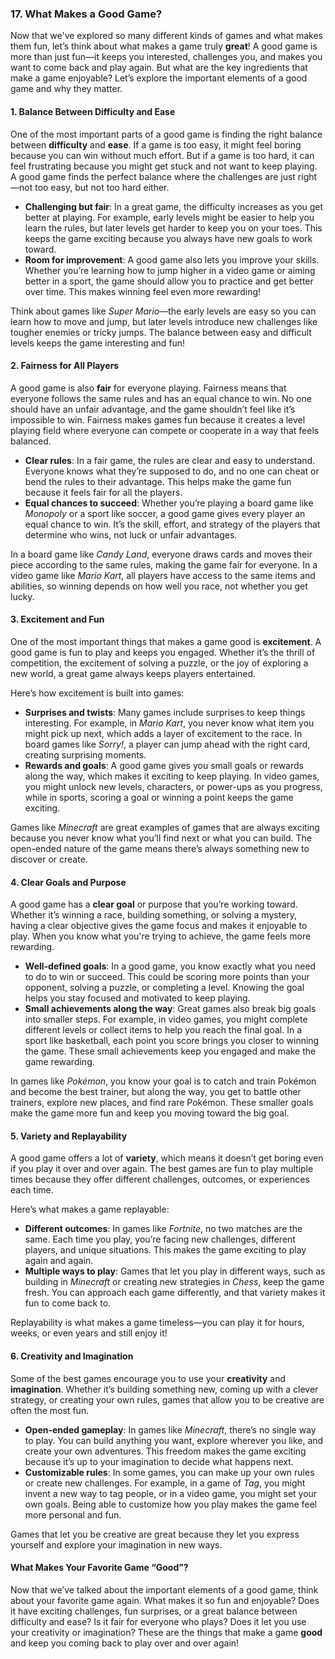 ### 17. **What Makes a Good Game?**

Now that we've explored so many different kinds of games and what makes them fun, let’s think about what makes a game truly **great**! A good game is more than just fun—it keeps you interested, challenges you, and makes you want to come back and play again. But what are the key ingredients that make a game enjoyable? Let’s explore the important elements of a good game and why they matter.

#### 1. Balance Between Difficulty and Ease
One of the most important parts of a good game is finding the right balance between **difficulty** and **ease**. If a game is too easy, it might feel boring because you can win without much effort. But if a game is too hard, it can feel frustrating because you might get stuck and not want to keep playing. A good game finds the perfect balance where the challenges are just right—not too easy, but not too hard either.

- **Challenging but fair**: In a great game, the difficulty increases as you get better at playing. For example, early levels might be easier to help you learn the rules, but later levels get harder to keep you on your toes. This keeps the game exciting because you always have new goals to work toward.
- **Room for improvement**: A good game also lets you improve your skills. Whether you’re learning how to jump higher in a video game or aiming better in a sport, the game should allow you to practice and get better over time. This makes winning feel even more rewarding!

Think about games like *Super Mario*—the early levels are easy so you can learn how to move and jump, but later levels introduce new challenges like tougher enemies or tricky jumps. The balance between easy and difficult levels keeps the game interesting and fun!

#### 2. Fairness for All Players
A good game is also **fair** for everyone playing. Fairness means that everyone follows the same rules and has an equal chance to win. No one should have an unfair advantage, and the game shouldn’t feel like it’s impossible to win. Fairness makes games fun because it creates a level playing field where everyone can compete or cooperate in a way that feels balanced.

- **Clear rules**: In a fair game, the rules are clear and easy to understand. Everyone knows what they’re supposed to do, and no one can cheat or bend the rules to their advantage. This helps make the game fun because it feels fair for all the players.
- **Equal chances to succeed**: Whether you’re playing a board game like *Monopoly* or a sport like soccer, a good game gives every player an equal chance to win. It’s the skill, effort, and strategy of the players that determine who wins, not luck or unfair advantages.

In a board game like *Candy Land*, everyone draws cards and moves their piece according to the same rules, making the game fair for everyone. In a video game like *Mario Kart*, all players have access to the same items and abilities, so winning depends on how well you race, not whether you get lucky.

#### 3. Excitement and Fun
One of the most important things that makes a game good is **excitement**. A good game is fun to play and keeps you engaged. Whether it’s the thrill of competition, the excitement of solving a puzzle, or the joy of exploring a new world, a great game always keeps players entertained.

Here’s how excitement is built into games:
- **Surprises and twists**: Many games include surprises to keep things interesting. For example, in *Mario Kart*, you never know what item you might pick up next, which adds a layer of excitement to the race. In board games like *Sorry!*, a player can jump ahead with the right card, creating surprising moments.
- **Rewards and goals**: A good game gives you small goals or rewards along the way, which makes it exciting to keep playing. In video games, you might unlock new levels, characters, or power-ups as you progress, while in sports, scoring a goal or winning a point keeps the game exciting.

Games like *Minecraft* are great examples of games that are always exciting because you never know what you’ll find next or what you can build. The open-ended nature of the game means there’s always something new to discover or create.

#### 4. Clear Goals and Purpose
A good game has a **clear goal** or purpose that you’re working toward. Whether it’s winning a race, building something, or solving a mystery, having a clear objective gives the game focus and makes it enjoyable to play. When you know what you're trying to achieve, the game feels more rewarding.

- **Well-defined goals**: In a good game, you know exactly what you need to do to win or succeed. This could be scoring more points than your opponent, solving a puzzle, or completing a level. Knowing the goal helps you stay focused and motivated to keep playing.
- **Small achievements along the way**: Great games also break big goals into smaller steps. For example, in video games, you might complete different levels or collect items to help you reach the final goal. In a sport like basketball, each point you score brings you closer to winning the game. These small achievements keep you engaged and make the game rewarding.

In games like *Pokémon*, you know your goal is to catch and train Pokémon and become the best trainer, but along the way, you get to battle other trainers, explore new places, and find rare Pokémon. These smaller goals make the game more fun and keep you moving toward the big goal.

#### 5. Variety and Replayability
A good game offers a lot of **variety**, which means it doesn’t get boring even if you play it over and over again. The best games are fun to play multiple times because they offer different challenges, outcomes, or experiences each time.

Here’s what makes a game replayable:
- **Different outcomes**: In games like *Fortnite*, no two matches are the same. Each time you play, you’re facing new challenges, different players, and unique situations. This makes the game exciting to play again and again.
- **Multiple ways to play**: Games that let you play in different ways, such as building in *Minecraft* or creating new strategies in *Chess*, keep the game fresh. You can approach each game differently, and that variety makes it fun to come back to.

Replayability is what makes a game timeless—you can play it for hours, weeks, or even years and still enjoy it!

#### 6. Creativity and Imagination
Some of the best games encourage you to use your **creativity** and **imagination**. Whether it’s building something new, coming up with a clever strategy, or creating your own rules, games that allow you to be creative are often the most fun.

- **Open-ended gameplay**: In games like *Minecraft*, there’s no single way to play. You can build anything you want, explore wherever you like, and create your own adventures. This freedom makes the game exciting because it’s up to your imagination to decide what happens next.
- **Customizable rules**: In some games, you can make up your own rules or create new challenges. For example, in a game of *Tag*, you might invent a new way to tag people, or in a video game, you might set your own goals. Being able to customize how you play makes the game feel more personal and fun.

Games that let you be creative are great because they let you express yourself and explore your imagination in new ways.

#### What Makes Your Favorite Game “Good”?
Now that we’ve talked about the important elements of a good game, think about your favorite game again. What makes it so fun and enjoyable? Does it have exciting challenges, fun surprises, or a great balance between difficulty and ease? Is it fair for everyone who plays? Does it let you use your creativity or imagination? These are the things that make a game **good** and keep you coming back to play over and over again!